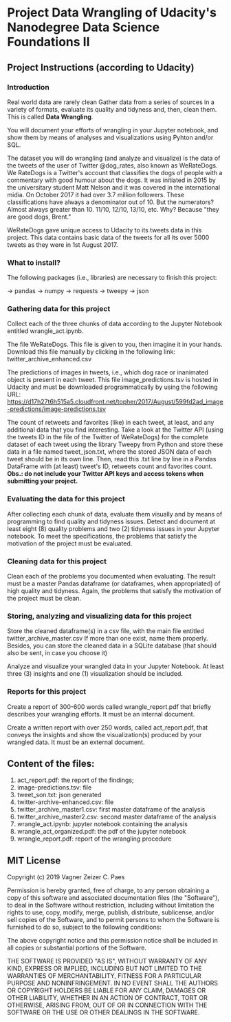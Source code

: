 # Project Data Wrangling of Udacity's Nanodegree Data Science Foundations II




## Project Instructions (according to Udacity)


### Introduction

Real world data are rarely clean
Gather data from a series of sources in a variety of formats, evaluate its quality and tidyness and, then, clean them.
This is called **Data Wrangling**.

You will document your efforts of wrangling in your Jupyter notebook, and show them by means of analyses and visualizations using Pyhton and/or SQL.

The dataset you will do wrangling (and analyze and visualize) is the data of the tweets of the user of Twitter @dog_rates, also known as WeRateDogs.
We RateDogs is a Twitter's account that classifies the dogs of people with a commentary with good humour about the dogs.
It was initiated in 2015 by the universitary student Matt Nelson and it was covered in the international midia. 
On October 2017 it had over 3.7 million followers.
These classifications have always a denominator out of 10.
But the numerators?
Almost always greater than 10. 11/10, 12/10, 13/10, etc.
Why? Because "they are good dogs, Brent."

WeRateDogs gave unique access to Udacity to its tweets data in this project.
This data contains basic data of the tweets for all its over 5000 tweets as they were in 1st August 2017.

### What to install?

The following packages (i.e., libraries) are necessary to finish this project:

-> pandas
-> numpy
-> requests
-> tweepy
-> json


### Gathering data for this project


Collect each of the three chunks of data according to the Jupyter Notebook entitled wrangle_act.ipynb.

The file WeRateDogs.
This file is given to you, then imagine it in your hands.
Download this file manually by clicking in the following link: twitter_archive_enhanced.csv

The predictions of images in tweets, i.e., which dog race or inanimated object is present in each tweet. 
This file image_predictions.tsv is hosted in Udacity and must be downloaded programmatically by using the following URL: https://d17h27t6h515a5.cloudfront.net/topher/2017/August/599fd2ad_image-predictions/image-predictions.tsv

The count of retweets and favorites (like) in each tweet, at least, and any additional data that you find interesting.
Take a look at the Twitter API (using the tweets ID in the file of the Twitter of WeRateDogs) for the complete dataset of each tweet using the library Tweepy from Python and store these data in a file named tweet_json.txt, where the stored JSON data of each tweet should be in its own line.
Then, read this .txt line by line in a Pandas DataFrame with (at least) tweet's ID, retweets count and favorites count.
**Obs.: do not include your Twitter API keys and access tokens when submitting your project.**


### Evaluating the data for this project

After collecting each chunk of data, evaluate them visually and by means of programming to find quality and tidyness issues.
Detect and document at least eight (8) quality problems and two (2) tidyness issues in your Jupyter notebook.
To meet the specifications, the problems that satisfy the motivation of the project must be evaluated.

### Cleaning data for this project

Clean each of the problems you documented when evaluating.
The result must be a master Pandas dataframe (or dataframes, when appropriated) of high quality and tidyness.
Again, the problems that satisfy the motivation of the project must be clean.

### Storing, analyzing and visualizing data for this project

Store the cleaned dataframe(s) in a csv file, with the main file entitled twitter_archive_master.csv
If more than one exist, name them properly.
Besides, you can store the cleaned data in a SQLite database (that should also be sent, in case you choose it)

Analyze and visualize your wrangled data in your Jupyter Notebook.
At least three (3) insights and one (1) visualization should be included.


### Reports for this project

Create a report of 300-600 words called wrangle_report.pdf that briefly describes your wrangling efforts.
It must be an internal document.

Create a written report with over 250 words, called act_report.pdf, that conveys the insights and show the visualization(s) produced by your wrangled data.
It must be an external document.


## Content of the files: 

1. act_report.pdf: the report of the findings;
2. image-predictions.tsv: file
3. tweet_son.txt: json generated
4. twitter-archive-enhanced.csv: file
5. twitter_archive_master1.csv: first master dataframe of the analysis
6. twitter_archive_master2.csv: second master dataframe of the analysis
7. wrangle_act.ipynb: jupyter notebook containing the analysis
8. wrangle_act_organized.pdf: the pdf of the jupyter notebook
9. wrangle_report.pdf: report of the wrangling procedure




## MIT License

Copyright (c) 2019 Vagner Zeizer C. Paes

Permission is hereby granted, free of charge, to any person obtaining a copy
of this software and associated documentation files (the "Software"), to deal
in the Software without restriction, including without limitation the rights
to use, copy, modify, merge, publish, distribute, sublicense, and/or sell
copies of the Software, and to permit persons to whom the Software is
furnished to do so, subject to the following conditions:

The above copyright notice and this permission notice shall be included in all
copies or substantial portions of the Software.

THE SOFTWARE IS PROVIDED "AS IS", WITHOUT WARRANTY OF ANY KIND, EXPRESS OR
IMPLIED, INCLUDING BUT NOT LIMITED TO THE WARRANTIES OF MERCHANTABILITY,
FITNESS FOR A PARTICULAR PURPOSE AND NONINFRINGEMENT. IN NO EVENT SHALL THE
AUTHORS OR COPYRIGHT HOLDERS BE LIABLE FOR ANY CLAIM, DAMAGES OR OTHER
LIABILITY, WHETHER IN AN ACTION OF CONTRACT, TORT OR OTHERWISE, ARISING FROM,
OUT OF OR IN CONNECTION WITH THE SOFTWARE OR THE USE OR OTHER DEALINGS IN THE
SOFTWARE.





